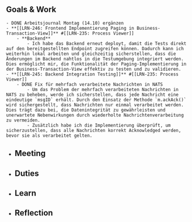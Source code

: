 ## Goals & Work
	- DONE Arbeitsjournal Montag (14.10) ergänzen
	- **[[LRN-246: Frontend Implementierung Paging in Business-Transaction-View]]** #[[LRN-235: Process Viewer]]
		- **Backend**
			- Ich habe das Backend erneut deployt, damit die Tests direkt auf den bereitgestellten Endpoint zugreifen können. Dadurch kann ich weiterhin lokal arbeiten und gleichzeitig sicherstellen, dass die Änderungen im Backend nahtlos in die Testumgebung integriert werden. Dies ermöglicht mir, die Funktionalität der Paging-Implementierung in der Business-Transaction-View effektiv zu testen und zu validieren.
	- **[[LRN-245: Backend Integration Testing]]** #[[LRN-235: Process Viewer]]
		- DONE Fix für mehrfach verarbeitete Nachrichten in NATS
			- Um das Problem der mehrfach verarbeiteten Nachrichten in NATS zu beheben, werde ich sicherstellen, dass jede Nachricht eine eindeutige `msgID` erhält. Durch den Einsatz der Methode `m.ackAck()` wird sichergestellt, dass Nachrichten nur einmal verarbeitet werden. Dies trägt dazu bei, die Datenintegrität zu gewährleisten und unerwartete Nebenwirkungen durch wiederholte Nachrichtenverarbeitung zu vermeiden.
			- Zusätzlich habe ich die Implementierung überprüft, um sicherzustellen, dass alle Nachrichten korrekt Acknowledged werden, bevor sie als verarbeitet gelten.
- ## Meeting
- ## Duties
- ## Learn
- ## Reflection